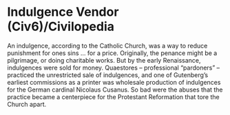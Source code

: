 # Indulgence Vendor (Civ6)/Civilopedia

An indulgence, according to the Catholic Church, was a way to reduce punishment for ones sins … for a price. Originally, the penance might be a pilgrimage, or doing charitable works. But by the early Renaissance, indulgences were sold for money. Quaestores – professional “pardoners” – practiced the unrestricted sale of indulgences, and one of Gutenberg’s earliest commissions as a printer was wholesale production of indulgences for the German cardinal Nicolaus Cusanus. So bad were the abuses that the practice became a centerpiece for the Protestant Reformation that tore the Church apart.